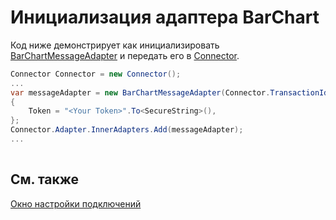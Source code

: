 # Инициализация адаптера BarChart

Код ниже демонстрирует как инициализировать [BarChartMessageAdapter](xref:StockSharp.BarChart.BarChartMessageAdapter) и передать его в [Connector](xref:StockSharp.Algo.Connector).

```cs
Connector Connector = new Connector();				
...				
var messageAdapter = new BarChartMessageAdapter(Connector.TransactionIdGenerator)
{
    Token = "<Your Token>".To<SecureString>(),
};
Connector.Adapter.InnerAdapters.Add(messageAdapter);
...	
							
```

## См. также

[Окно настройки подключений](../../../graphical_user_interface/connection_settings_window.md)
